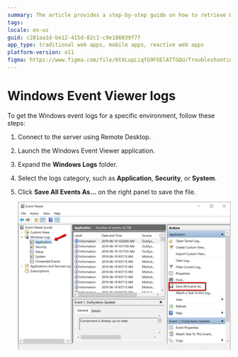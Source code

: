 ```yaml
---
summary: The article provides a step-by-step guide on how to retrieve Windows event logs using the Event Viewer
tags:
locale: en-us
guid: c281aa1d-be12-415d-82c1-c9e186039f7f
app_type: traditional web apps, mobile apps, reactive web apps
platform-version: o11
figma: https://www.figma.com/file/6tXLupLiqfG9FOElATTGQU/Troubleshooting?node-id=3327:522
---
```

# Windows Event Viewer logs

To get the Windows event logs for a specific environment, follow these steps:

1. Connect to the server using Remote Desktop.

1. Launch the Windows Event Viewer application.

1. Expand the **Windows Logs** folder.

1. Select the logs category, such as **Application**, **Security**, or **System**.

1. Click **Save All Events As…** on the right panel to save the file.

    ![Screenshot of Windows Event Viewer with an arrow pointing to 'Application' under Windows Logs and the 'Save All Events As...' option highlighted in the Actions panel.](images/get-logs-13.png "Windows Event Viewer Save Option")

